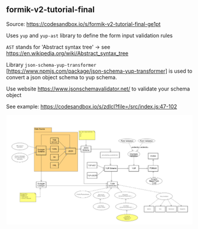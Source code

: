 ## formik-v2-tutorial-final

Source: https://codesandbox.io/s/formik-v2-tutorial-final-ge1pt

Uses `yup` and `yup-ast` library to define the form input validation rules

`AST` stands for 'Abstract syntax tree' -> see https://en.wikipedia.org/wiki/Abstract_syntax_tree

Library `json-schema-yup-transformer` [https://www.npmjs.com/package/json-schema-yup-transformer] is used to convert a json object schema to yup schema.

Use website https://www.jsonschemavalidator.net/ to validate your schema object

See example: https://codesandbox.io/s/zdlcl?file=/src/index.js:47-102

![Global picture](docs/data-flow.png)
